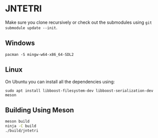 # JNTETRI

Make sure you clone recursively or check out the submodules using `git submodule update --init`.

## Windows

```
pacman -S mingw-w64-x86_64-SDL2
```

## Linux

On Ubuntu you can install all the dependencies using:

```
sudo apt install libboost-filesystem-dev libboost-serialization-dev meson
```

## Building Using Meson

```sh
meson build
ninja -C build
./build/jntetri
```
